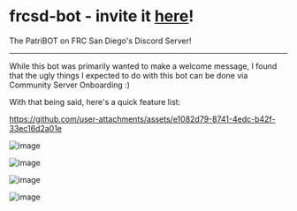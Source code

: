 # frcsd-bot - invite it [here](https://discord.com/oauth2/authorize?client_id=1270238395519733812&scope=bot&permissions=8)!
The PatriBOT on FRC San Diego's Discord Server!

-------


While this bot was primarily wanted to make a welcome message, 
I found that the ugly things I expected to do with this bot can be done via Community Server Onboarding :)

With that being said, here's a quick feature list:

https://github.com/user-attachments/assets/e1082d79-8741-4edc-b42f-33ec16d2a01e

![image](https://github.com/user-attachments/assets/1f16be6c-9274-44cc-8e6b-01a4cf948176)


![image](https://github.com/user-attachments/assets/b70ccc50-1faa-4284-b0ea-1a99c6f4a830)


![image](https://github.com/user-attachments/assets/ce477371-f11a-4637-b0fe-e3481039530c)


![image](https://github.com/user-attachments/assets/12083d76-3cd0-446a-a41b-140914197e6d)
